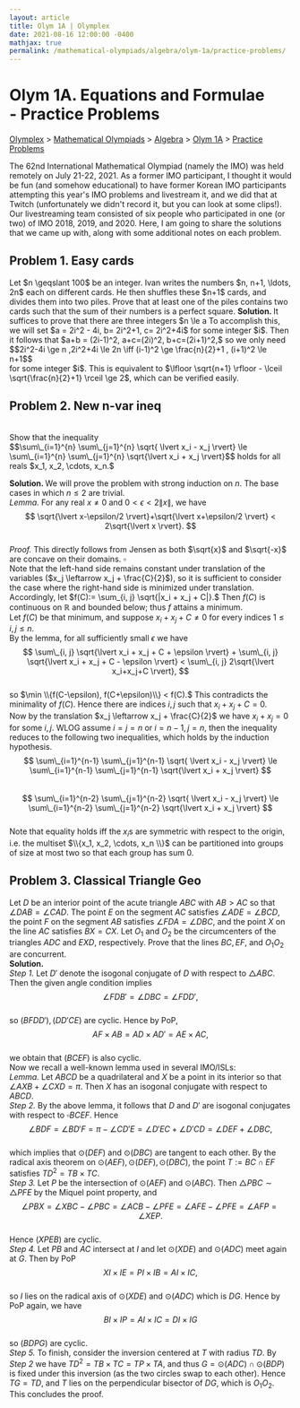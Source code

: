 ```yaml
---
layout: article
title: Olym 1A | Olymplex
date: 2021-08-16 12:00:00 -0400
mathjax: true
permalink: /mathematical-olympiads/algebra/olym-1a/practice-problems/
---
```

<h1>Olym 1A. Equations and Formulae <br> <ssup> - Practice Problems </ssup></h1>
<p><a href="https://ramaniumx.github.io/phantom-jekyll-theme/">Olymplex</a> > <a href="https://ramaniumx.github.io/phantom-jekyll-theme/mathematical-olympiads/">Mathematical Olympiads</a> > <a href="https://ramaniumx.github.io/phantom-jekyll-theme/mathematical-olympiads/algebra/">Algebra</a> > <a href="https://ramaniumx.github.io/phantom-jekyll-theme/mathematical-olympiads/algebra/olym-1a/">Olym 1A</a> > <a href="https://ramaniumx.github.io/phantom-jekyll-theme/mathematical-olympiads/algebra/olym-1a/practice-problems/">Practice Problems</a><p>
The 62nd International Mathematical Olympiad (namely the IMO) was held remotely on July 21-22, 2021. As a former IMO participant, I thought it would be fun (and somehow educational) to have former Korean IMO participants attempting this year's IMO problems and livestream it, and we did that at Twitch (unfortunately we didn't record it, but you can look at some clips!).<br>
Our livestreaming team consisted of six people who participated in one (or two) of IMO 2018, 2019, and 2020. Here, I am going to share the solutions that we came up with, along with some additional notes on each problem.<br>
<h2>Problem 1. Easy cards </h2>
<bluebox>Let $n \geqslant 100$ be an integer. Ivan writes the numbers $n, n+1, \ldots, 2n$ each on different cards. He then shuffles these $n+1$ cards, and divides them into two piles. Prove that at least one of the piles contains two cards such that the sum of their numbers is a perfect square. </bluebox>
<b>Solution. </b> 
It suffices to prove that there are three integers $n \le a<b<c \le 2n$ such that $a+b, b+c, c+a$ are perfect squares.<br>
To accomplish this, we will set $a = 2i^2 - 4i, b= 2i^2+1, c= 2i^2+4i$ for some integer $i$. Then it follows that $a+b = (2i-1)^2, a+c=(2i)^2, b+c=(2i+1)^2,$ so we only need<br>
$$2i^2-4i \ge n ,2i^2+4i \le 2n \iff (i-1)^2 \ge \frac{n}{2}+1 , (i+1)^2 \le n+1$$<br>
for some integer $i$. This is equivalent to $\lfloor \sqrt{n+1} \rfloor - \lceil \sqrt{\frac{n}{2}+1} \rceil \ge 2$, which can be verified easily.<br>
<h2>Problem 2. New n-var ineq</h2><br>
<bluebox>Show that the inequality<br>
$$\sum\_{i=1}^{n} \sum\_{j=1}^{n} \sqrt{ \lvert x_i - x_j \rvert} \le \sum\_{i=1}^{n} \sum\_{j=1}^{n} \sqrt{\lvert x_i + x_j \rvert}$$
holds for all reals $x_1, x_2, \cdots, x_n.$ </bluebox>

<b>Solution. </b> We will prove the problem with strong induction on $n$. The base cases in which $n \le 2$ are trivial.<br>
<greenbox><i>Lemma. </i> For any real $x \neq 0$ and $0 < \epsilon < 2\|x\|,$ we have <br>
$$ \sqrt{\lvert x-\epsilon/2 \rvert}+\sqrt{\lvert x+\epsilon/2 \rvert} < 2\sqrt{\lvert x \rvert}. $$</greenbox> <br>
<i>Proof. </i> This directly follows from Jensen as both $\sqrt{x}$ and $\sqrt{-x}$ are concave on their domains. $\square$<br>
Note that the left-hand side remains constant under translation of the variables ($x_j \leftarrow x_j + \frac{C}{2}$), so it is sufficient to consider the case where the right-hand side is minimized under translation.<br>
Accordingly, let $f(C):= \sum_{i, j} \sqrt{|x_i + x_j + C|}.$ Then $f(C)$ is continuous on $\mathbb{R}$ and bounded below; thus $f$ attains a minimum. <br>
Let $f(C)$ be that minimum, and suppose $x_i+x_j+C \neq 0$ for every indices $1 \le i, j \le n.$ <br>
By the lemma, for all sufficiently small $\epsilon$ we have<br>
$$ \sum\_{i, j} \sqrt{\lvert x_i + x_j + C + \epsilon \rvert} + \sum\_{i, j} \sqrt{\lvert x_i + x_j + C - \epsilon \rvert} < \sum\_{i, j} 2\sqrt{\lvert x_i+x_j+C \rvert}, $$<br>
so $\min \\{f(C-\epsilon), f(C+\epsilon)\\} < f(C).$ This contradicts the minimality of $f(C).$ Hence there are indices $i, j$ such that $x_i+x_j+C=0.$<br>
Now by the translation $x_j \leftarrow x_j + \frac{C}{2}$ we have $x_i+x_j=0$ for some $i, j.$ WLOG assume $i=j=n$ or $i=n-1, j=n,$ then the inequality reduces to the following two inequalities, which holds by the induction hypothesis.<br>
$$ \sum\_{i=1}^{n-1} \sum\_{j=1}^{n-1} \sqrt{ \lvert x_i - x_j \rvert} \le \sum\_{i=1}^{n-1} \sum\_{j=1}^{n-1} \sqrt{\lvert x_i + x_j \rvert} $$<br>
$$ \sum\_{i=1}^{n-2} \sum\_{j=1}^{n-2} \sqrt{ \lvert x_i - x_j \rvert} \le \sum\_{i=1}^{n-2} \sum\_{j=1}^{n-2} \sqrt{\lvert x_i + x_j \rvert} $$<br>
Note that equality holds iff the $x_i$s are symmetric with respect to the origin, i.e. the multiset $\\{x_1, x_2, \cdots, x_n \\}$ can be partitioned into groups of size at most two so that each group has sum $0.$<br>
## Problem 3. Classical Triangle Geo<br>
<bluebox>Let $D$ be an interior point of the acute triangle $ABC$ with $AB > AC$ so that $\angle DAB = \angle CAD.$ The point $E$ on the segment $AC$ satisfies $\angle ADE =\angle BCD,$ the point $F$ on the segment $AB$ satisfies $\angle FDA =\angle DBC,$ and the point $X$ on the line $AC$ satisfies $BX = CX.$ Let $O_1$ and $O_2$ be the circumcenters of the triangles $ADC$ and $EXD,$ respectively. Prove that the lines $BC, EF,$ and $O_1O_2$ are concurrent. </bluebox><br>
<b>Solution. </b><br>
<i>Step 1. </i> Let $D'$ denote the isogonal conjugate of $D$ with respect to $\triangle ABC.$ Then the given angle condition implies<br>
$$ \angle FDB' = \angle DBC = \angle FDD', $$<br>
so $(BFDD'),(DD'CE)$ are cyclic. Hence by PoP,<br>
$$ AF\times AB= AD\times AD'= AE\times AC, $$<br>
we obtain that $(BCEF)$ is also cyclic.<br>
Now we recall a well-known lemma used in several IMO/ISLs:<br>
<greenbox><i>Lemma.</i> Let $ABCD$ be a quadrilateral and $X$ be a point in its interior so that $\angle AXB+\angle CXD = \pi$. Then $X$ has an isogonal conjugate with respect to $ABCD$.</greenbox><br>
<i>Step 2.</i> By the above lemma, it follows that $D$ and $D'$ are isogonal conjugates with respect to $\square BCEF$. Hence<br>
$$ \angle BDF = \angle BD'F = \pi - \angle CD'E = \angle D'EC + \angle D'CD = \angle DEF + \angle DBC, $$<br>
which implies that $\odot(DEF)$ and $\odot(DBC)$ are tangent to each other. By the radical axis theorem on $\odot(AEF), \odot(DEF), \odot(DBC)$, the point $T := BC \cap EF$ satisfies $TD^2 = TB \times TC$.<br>
<i>Step 3.</i> Let $P$ be the intersection of $\odot(AEF)$ and $\odot(ABC)$. Then $\triangle PBC \sim \triangle PFE$ by the Miquel point property, and<br>
$$ \angle PBX=\angle XBC -\angle PBC=\angle ACB -\angle PFE = \angle AFE- \angle PFE =\angle AFP =\angle XEP. $$<br>
Hence $(XPEB)$ are cyclic.<br>
<i>Step 4.</i> Let $PB$ and $AC$ intersect at $I$ and let $\odot(XDE)$ and $\odot(ADC)$ meet again at $G$. Then by PoP<br>
$$ XI\times IE=PI\times IB =AI\times IC, $$<br>
so $I$ lies on the radical axis of $\odot(XDE)$ and $\odot(ADC)$ which is $DG.$ Hence by PoP again, we have<br>
$$ BI\times IP=AI\times IC =DI\times IG $$<br>
so $(BDPG)$ are cyclic.<br>
<i>Step 5.</i>
To finish, consider the inversion centered at $T$ with radius $TD$. By _Step 2_ we have $TD^2 =TB\times TC=TP\times TA$, and thus $G = \odot(ADC) \cap \odot(BDP)$ is fixed under this inversion (as the two circles swap to each other). Hence $TG=TD$, and $T$ lies on the perpendicular bisector of $DG$, which is $O_1 O_2.$ This concludes the proof.<br>
